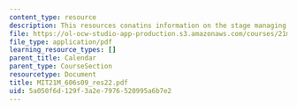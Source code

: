 ```yaml
---
content_type: resource
description: This resources conatins information on the stage managing.
file: https://ol-ocw-studio-app-production.s3.amazonaws.com/courses/21m-606-introduction-to-stagecraft-spring-2009/5a050f6d129f3a2e7976520995a6b7e2_MIT21M_606s09_res22.pdf
file_type: application/pdf
learning_resource_types: []
parent_title: Calendar
parent_type: CourseSection
resourcetype: Document
title: MIT21M_606s09_res22.pdf
uid: 5a050f6d-129f-3a2e-7976-520995a6b7e2
---
```

